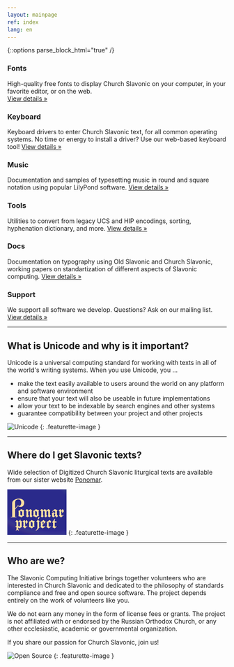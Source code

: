 ```yaml
---
layout: mainpage
ref: index
lang: en
---
```

{::options parse_block_html="true" /}

<div class="row"><div class="col-md-4">

### Fonts

High-quality free fonts to display Church Slavonic on your computer, in your favorite editor, or on the web.    
[View details »](/fonts.html)

</div><div class="col-md-4">

### Keyboard

Keyboard drivers to enter Church Slavonic text, for all common operating systems. 
No time or energy to install a driver? Use our web-based keyboard tool!
[View details »](/keyboard.html)

</div><div class="col-md-4">

### Music

Documentation and samples of typesetting music in round and square notation using popular LilyPond software.
[View details »](/music.html)


</div></div>

<div class="row"><div class="col-md-4">

### Tools

Utilities to convert from legacy UCS and HIP encodings, sorting, hyphenation dictionary, and more.
[View details »](/tools.html)

</div><div class="col-md-4">

### Docs

Documentation on typography using Old Slavonic and Church Slavonic, 
working papers on standartization of different aspects of Slavonic computing.
[View details »](/dox.html)

</div><div class="col-md-4">

### Support

We support all software we develop. Questions? Ask on our mailing list.
[View details »](http://ponomar.net/mailman/listinfo/sci-users_ponomar.net)

</div></div>

<hr class="featurette-divider" />
<div class="row"><div class="col-md-9">
    
## What is Unicode and why is it important?

Unicode is a universal computing standard for working with texts in all of the world's 
writing systems. When you use Unicode, you ...

* make the text easily available to users around the world on any platform and software environment
* ensure that your text will also be useable in future implementations
* allow your text to be indexable by search engines and other systems
* guarantee compatibility between your project and other projects

</div><div class="col-md-3">
  
![Unicode](https://upload.wikimedia.org/wikipedia/commons/a/ab/Unicode_logo.svg)
{: .featurette-image }

</div></div>

<hr class="featurette-divider" />
<div class="row"><div class="col-md-9 push-md-3">

## Where do I get Slavonic texts?

Wide selection of Digitized Church Slavonic liturgical texts are available from our sister
website [Ponomar](http://www.ponomar.net/cgi-bin/maktabah.cgi).

</div><div class="col-md-3 pull-md-9">

![Ponomar](/images/ponomar-banner.png)
{: .featurette-image }

</div></div>

<hr class="featurette-divider" />
<div class="row"><div class="col-md-9">

## Who are we?

The Slavonic Computing Initiative brings together volunteers who are interested in Church Slavonic 
and dedicated to the philosophy of standards compliance and free and open source software. 
The project depends entirely on the work of volunteers like you.

We do not earn any money in the form of license fees or grants. 
The project is not affiliated with or endorsed by the Russian Orthodox Church, or any other ecclesiastic, 
academic or governmental organization.

If you share our passion for Church Slavonic, join us!

</div><div class="col-md-3">

![Open Source](https://opensource.org/files/osi_standard_logo.png)
{: .featurette-image }

</div></div>
